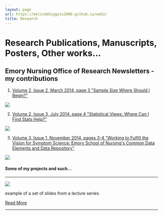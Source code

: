 ```yaml
---
layout: page
url: https://melindahiggins2000.github.io/web2/
title: Research
---
```


# Research Publications, Manuscripts, Posters, Other works...

## Emory Nursing Office of Research Newsletters - my contributions

1. [Volume 2, Issue 2, March 2014, page 3 "Sample Size Where Should I Begin?"](http://issuu.com/jcmills/docs/onr_newsletter_march2014)

<a href="http://issuu.com/jcmills/docs/onr_newsletter_march2014"><img class="centered" src="{{ site.url }}/images/website/EmoryNursingONR_Vol2Issue2sm.png"/></a>

2. [Volume 2, Issue 3, July 2014, page 4 "Statistical Views: Where Can I Find Stats Help?"](http://issuu.com/jcmills/docs/onr_newsletter_july2014)

<a href="http://issuu.com/jcmills/docs/onr_newsletter_july2014"><img class="centered" src="{{ site.url }}/images/website/EmoryNursingONR_Vol2Issue3sm.png"/></a>

3. [Volume 3, Issue 1, November 2014, pages 3-4 "Working to Fulfill the Vision for Symptom Science: Emory School of Nursing's Common Data Elements and Data Repository"](http://issuu.com/jcmills/docs/onr_newsletter_november2014)

<a href="http://issuu.com/jcmills/docs/onr_newsletter_november2014"><img class="centered" src="{{ site.url }}/images/website/EmoryNursingONR_Vol3Issue1sm.png"/></a>

#### Some of my projects and such...

<hr/>

<a href="{{ site.url }}/research/lectureseries"><img class="centered" src="{{ site.url }}/images/website/sky01.jpg"/></a>
<p>
 example of a set of slides from a lecture series. &nbsp;&nbsp;
</p>
<p>
 <a class="redbutton" href="{{ site.url }}/research/lectureseries">Read More</a>
</p>
<hr/>




